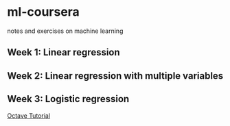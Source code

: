 # ml-coursera
notes and exercises on machine learning

## Week 1: Linear regression
## Week 2: Linear regression with multiple variables
## Week 3: Logistic regression

[Octave Tutorial](http://www.opengardensblog.futuretext.com/wp-content/uploads/2014/03/OctaveTutorialAndrewNg.pdf)
